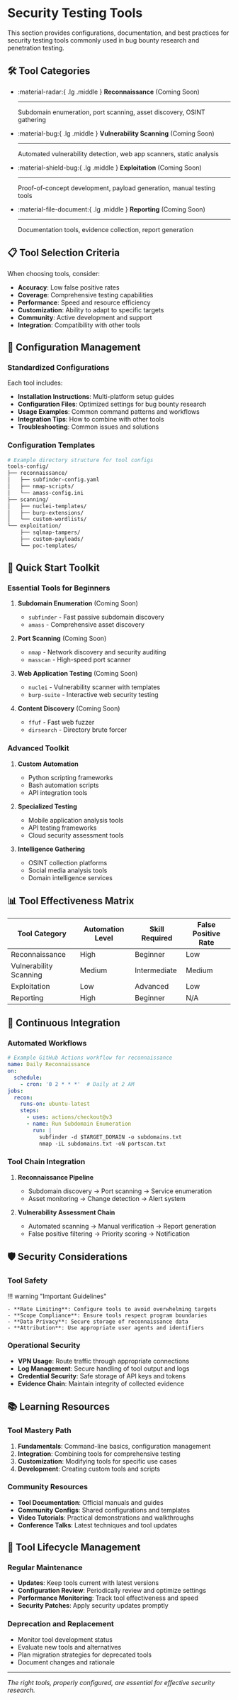 # Security Testing Tools

This section provides configurations, documentation, and best practices for security testing tools commonly used in bug bounty research and penetration testing.

## 🛠️ Tool Categories

<div class="grid cards" markdown>

-   :material-radar:{ .lg .middle } **Reconnaissance** (Coming Soon)

    ---

    Subdomain enumeration, port scanning, asset discovery, OSINT gathering

-   :material-bug:{ .lg .middle } **Vulnerability Scanning** (Coming Soon)

    ---

    Automated vulnerability detection, web app scanners, static analysis

-   :material-shield-bug:{ .lg .middle } **Exploitation** (Coming Soon)

    ---

    Proof-of-concept development, payload generation, manual testing tools

-   :material-file-document:{ .lg .middle } **Reporting** (Coming Soon)

    ---

    Documentation tools, evidence collection, report generation

</div>

## 📋 Tool Selection Criteria

When choosing tools, consider:

- **Accuracy**: Low false positive rates
- **Coverage**: Comprehensive testing capabilities
- **Performance**: Speed and resource efficiency
- **Customization**: Ability to adapt to specific targets
- **Community**: Active development and support
- **Integration**: Compatibility with other tools

## 🔧 Configuration Management

### Standardized Configurations

Each tool includes:
- **Installation Instructions**: Multi-platform setup guides
- **Configuration Files**: Optimized settings for bug bounty research
- **Usage Examples**: Common command patterns and workflows
- **Integration Tips**: How to combine with other tools
- **Troubleshooting**: Common issues and solutions

### Configuration Templates

```bash
# Example directory structure for tool configs
tools-config/
├── reconnaissance/
│   ├── subfinder-config.yaml
│   ├── nmap-scripts/
│   └── amass-config.ini
├── scanning/
│   ├── nuclei-templates/
│   ├── burp-extensions/
│   └── custom-wordlists/
└── exploitation/
    ├── sqlmap-tampers/
    ├── custom-payloads/
    └── poc-templates/
```

## 🚀 Quick Start Toolkit

### Essential Tools for Beginners

1. **Subdomain Enumeration** (Coming Soon)
   - `subfinder` - Fast passive subdomain discovery
   - `amass` - Comprehensive asset discovery

2. **Port Scanning** (Coming Soon)
   - `nmap` - Network discovery and security auditing
   - `masscan` - High-speed port scanner

3. **Web Application Testing** (Coming Soon)
   - `nuclei` - Vulnerability scanner with templates
   - `burp-suite` - Interactive web security testing

4. **Content Discovery** (Coming Soon)
   - `ffuf` - Fast web fuzzer
   - `dirsearch` - Directory brute forcer

### Advanced Toolkit

1. **Custom Automation**
   - Python scripting frameworks
   - Bash automation scripts
   - API integration tools

2. **Specialized Testing**
   - Mobile application analysis tools
   - API testing frameworks
   - Cloud security assessment tools

3. **Intelligence Gathering**
   - OSINT collection platforms
   - Social media analysis tools
   - Domain intelligence services

## 📊 Tool Effectiveness Matrix

| Tool Category | Automation Level | Skill Required | False Positive Rate |
|---------------|------------------|----------------|-------------------|
| Reconnaissance | High | Beginner | Low |
| Vulnerability Scanning | Medium | Intermediate | Medium |
| Exploitation | Low | Advanced | Low |
| Reporting | High | Beginner | N/A |

## 🔄 Continuous Integration

### Automated Workflows

```yaml
# Example GitHub Actions workflow for reconnaissance
name: Daily Reconnaissance
on:
  schedule:
    - cron: '0 2 * * *'  # Daily at 2 AM
jobs:
  recon:
    runs-on: ubuntu-latest
    steps:
      - uses: actions/checkout@v3
      - name: Run Subdomain Enumeration
        run: |
          subfinder -d $TARGET_DOMAIN -o subdomains.txt
          nmap -iL subdomains.txt -oN portscan.txt
```

### Tool Chain Integration

1. **Reconnaissance Pipeline**
   - Subdomain discovery → Port scanning → Service enumeration
   - Asset monitoring → Change detection → Alert system

2. **Vulnerability Assessment Chain**
   - Automated scanning → Manual verification → Report generation
   - False positive filtering → Priority scoring → Notification

## 🛡️ Security Considerations

### Tool Safety

!!! warning "Important Guidelines"
    
    - **Rate Limiting**: Configure tools to avoid overwhelming targets
    - **Scope Compliance**: Ensure tools respect program boundaries
    - **Data Privacy**: Secure storage of reconnaissance data
    - **Attribution**: Use appropriate user agents and identifiers

### Operational Security

- **VPN Usage**: Route traffic through appropriate connections
- **Log Management**: Secure handling of tool output and logs
- **Credential Security**: Safe storage of API keys and tokens
- **Evidence Chain**: Maintain integrity of collected evidence

## 📚 Learning Resources

### Tool Mastery Path

1. **Fundamentals**: Command-line basics, configuration management
2. **Integration**: Combining tools for comprehensive testing
3. **Customization**: Modifying tools for specific use cases
4. **Development**: Creating custom tools and scripts

### Community Resources

- **Tool Documentation**: Official manuals and guides
- **Community Configs**: Shared configurations and templates
- **Video Tutorials**: Practical demonstrations and walkthroughs
- **Conference Talks**: Latest techniques and tool updates

## 🔄 Tool Lifecycle Management

### Regular Maintenance

- **Updates**: Keep tools current with latest versions
- **Configuration Review**: Periodically review and optimize settings
- **Performance Monitoring**: Track tool effectiveness and speed
- **Security Patches**: Apply security updates promptly

### Deprecation and Replacement

- Monitor tool development status
- Evaluate new tools and alternatives
- Plan migration strategies for deprecated tools
- Document changes and rationale

---

*The right tools, properly configured, are essential for effective security research.*
